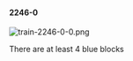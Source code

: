 #### 2246-0
![train-2246-0-0.png](https://github.com/lil-lab/nlvr/raw/master/nlvr/train/images/68/train-2246-0-0.png "train-2246-0-0.png")

There are at least 4 blue blocks